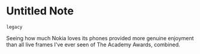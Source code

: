 # Untitled Note

`legacy`

Seeing how much Nokia loves its phones provided more genuine enjoyment than all live frames I've ever seen of The Academy Awards, combined.
